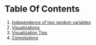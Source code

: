 # Table Of Contents

1. [Independence of two random variables](Independence_of_Two_Random_Variables.md)
2. [Visualizations](visualizations.md)
3. [Visualization Tips](visualization_tips.md)
4. [Convolutions](convolutions.md)


